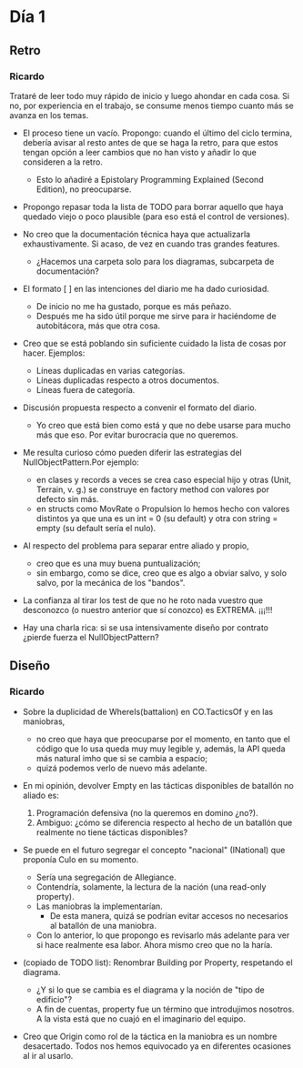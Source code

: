 ﻿# Día 1

## Retro

### Ricardo

Trataré de leer todo muy rápido de inicio y luego ahondar en cada cosa.
Si no, por experiencia en el trabajo, se consume menos tiempo cuanto más se avanza en los temas.

- El proceso tiene un vacío. Propongo: cuando el último del ciclo termina, debería avisar al resto antes de que se haga la retro, para que estos tengan opción a leer cambios que no han visto y añadir lo que consideren a la retro.
  - Esto lo añadiré a Epistolary Programming Explained (Second Edition), no preocuparse.

- Propongo repasar toda la lista de TODO para borrar aquello que haya quedado viejo o poco plausible (para eso está el control de versiones).

- No creo que la documentación técnica haya que actualizarla exhaustivamente. Si acaso, de vez en cuando tras grandes features.
  - ¿Hacemos una carpeta solo para los diagramas, subcarpeta de documentación?
- El formato [ ] en las intenciones del diario me ha dado curiosidad.
  - De inicio no me ha gustado, porque es más peñazo.
  - Después me ha sido útil porque me sirve para ir haciéndome de autobitácora, más que otra cosa.
- Creo que se está poblando sin suficiente cuidado la lista de cosas por hacer. Ejemplos:
  - Líneas duplicadas en varias categorías.
  - Líneas duplicadas respecto a otros documentos.
  - Líneas fuera de categoría.
- Discusión propuesta respecto a convenir el formato del diario.
  - Yo creo que está bien como está y que no debe usarse para mucho más que eso. Por evitar burocracia que no queremos.
- Me resulta curioso cómo pueden diferir las estrategias del NullObjectPattern.Por ejemplo:
  - en clases y records a veces se crea caso especial hijo y otras (Unit, Terrain, v. g.) se construye en factory method con valores por defecto sin más.
  - en structs como MovRate o Propulsion lo hemos hecho con valores distintos ya que una es un int = 0 (su default) y otra con string = empty (su default sería el nulo).

- Al respecto del problema para separar entre aliado y propio,
  - creo que es una muy buena puntualización;
  - sin embargo, como se dice, creo que es algo a obviar salvo, y solo salvo, por la mecánica de los "bandos".

- La confianza al tirar los test de que no he roto nada vuestro que desconozco (o nuestro anterior que sí conozco) es EXTREMA. ¡¡¡!!!

- Hay una charla rica: si se usa intensivamente diseño por contrato ¿pierde fuerza el NullObjectPattern?

## Diseño

### Ricardo

- Sobre la duplicidad de WhereIs(battalion) en CO.TacticsOf y en las maniobras,
  - no creo que haya que preocuparse por el momento, en tanto que el código que lo usa queda muy muy legible y, además, la API queda más natural imho que si se cambia a espacio;
  - quizá podemos verlo de nuevo más adelante.
- En mi opinión, devolver Empty en las tácticas disponibles de batallón no aliado es:
  1. Programación defensiva (no la queremos en domino ¿no?).
  2. Ambiguo: ¿cómo se diferencia respecto al hecho de un batallón que realmente no tiene tácticas disponibles?

- Se puede en el futuro segregar el concepto "nacional" (INational) que proponía Culo en su momento.
  - Sería una segregación de Allegiance.
  - Contendría, solamente, la lectura de la nación (una read-only property).
  - Las maniobras la implementarían.
    - De esta manera, quizá se podrían evitar accesos no necesarios al batallón de una maniobra.
  - Con lo anterior, lo que propongo es revisarlo más adelante para ver si hace realmente esa labor. Ahora mismo creo que no la haría.

- (copiado de TODO list): Renombrar Building por Property, respetando el diagrama.
  - ¿Y si lo que se cambia es el diagrama y la noción de "tipo de edificio"?
  - A fin de cuentas, property fue un término que introdujimos nosotros. A la vista está que no cuajó en el imaginario del equipo.

- Creo que Origin como rol de la táctica en la maniobra es un nombre desacertado. Todos nos hemos equivocado ya en diferentes ocasiones al ir al usarlo.